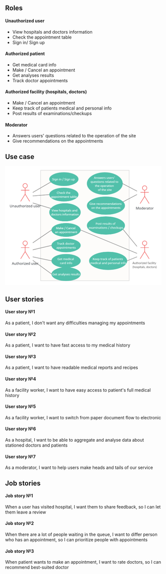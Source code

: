 ## Roles

#### Unauthorized user
* View hospitals and doctors information
* Check the appointment table
* Sign in/ Sign up

#### Authorized patient
* Get medical card info
* Make / Cancel an appointment
* Get analyses results
* Track doctor appointments

#### Authorized facility (hospitals, doctors)
* Make / Cancel an appointment
* Keep track of patients medical and personal info
* Post results of examinations/checkups

#### Moderator
* Answers users' questions related to the operation of the site
* Give recommendations on the appointments

## Use case
![alt text](uml_diagram.jpg)

## User stories

#### User story №1
As a patient, I don't want any difficulties managing my appointments

#### User story №2
As a patient, I want to have fast access to my medical history

#### User story №3
As a patient, I want to have readable medical reports and recipes

#### User story №4
As a facility worker, I want to have easy access to patient's full medical history

#### User story №5
As a facility worker, I want to switch from paper document flow to electronic

#### User story №6
As a hospital, I want to be able to aggregate and analyse data about stationed doctors and patients

#### User story №7
As a moderator, I want to help users make heads and tails of our service


## Job stories

#### Job story №1
When a user has visited hospital, I want them to share feedback, so I can let them leave a review

#### Job story №2
When there are a lot of people waiting in the queue, I want to differ person who has an appointment, so I can prioritize people with appointments

#### Job story №3
When patient wants to make an appointment, I want to rate doctors, so I can recommend best-suited doctor
